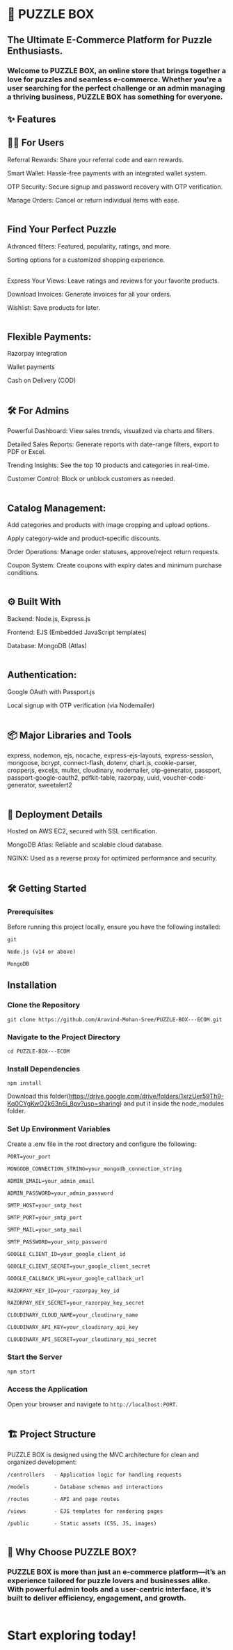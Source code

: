 # 🧩 PUZZLE BOX

## The Ultimate E-Commerce Platform for Puzzle Enthusiasts.

### Welcome to PUZZLE BOX, an online store that brings together a love for puzzles and seamless e-commerce. Whether you're a user searching for the perfect challenge or an admin managing a thriving business, PUZZLE BOX has something for everyone.

## ✨ Features<br>

## 👩‍💻 For Users<br>

Referral Rewards: Share your referral code and earn rewards.

Smart Wallet: Hassle-free payments with an integrated wallet system.

OTP Security: Secure signup and password recovery with OTP verification.

Manage Orders: Cancel or return individual items with ease.<br><br>
  
## Find Your Perfect Puzzle

Advanced filters: Featured, popularity, ratings, and more.

Sorting options for a customized shopping experience.<br><br>

Express Your Views: Leave ratings and reviews for your favorite products.

Download Invoices: Generate invoices for all your orders.

Wishlist: Save products for later.<br><br>

## Flexible Payments:

Razorpay integration

Wallet payments

Cash on Delivery (COD)<br><br>

## 🛠️ For Admins

Powerful Dashboard: View sales trends, visualized via charts and filters.

Detailed Sales Reports: Generate reports with date-range filters, export to PDF or Excel.

Trending Insights: See the top 10 products and categories in real-time.

Customer Control: Block or unblock customers as needed.<br><br>

## Catalog Management:

Add categories and products with image cropping and upload options.

Apply category-wide and product-specific discounts.

Order Operations: Manage order statuses, approve/reject return requests.

Coupon System: Create coupons with expiry dates and minimum purchase conditions.<br><br>

## ⚙️ Built With

Backend: Node.js, Express.js

Frontend: EJS (Embedded JavaScript templates)

Database: MongoDB (Atlas)<br><br>

## Authentication:

Google OAuth with Passport.js

Local signup with OTP verification (via Nodemailer)<br><br>

## 📦 Major Libraries and Tools

express, nodemon, ejs, nocache, express-ejs-layouts, express-session, mongoose, bcrypt, connect-flash, dotenv, chart.js, cookie-parser, cropperjs, exceljs, multer, cloudinary, nodemailer, otp-generator, passport, passport-google-oauth2, pdfkit-table, razorpay, uuid, voucher-code-generator, sweetalert2<br><br>

## 🚀 Deployment Details

Hosted on AWS EC2, secured with SSL certification.

MongoDB Atlas: Reliable and scalable cloud database.

NGINX: Used as a reverse proxy for optimized performance and security.<br><br>

## 🛠️ Getting Started

### Prerequisites

Before running this project locally, ensure you have the following installed:

`git`

`Node.js (v14 or above)`

`MongoDB`

## Installation

### Clone the Repository

```
git clone https://github.com/Aravind-Mohan-Sree/PUZZLE-BOX---ECOM.git
```

### Navigate to the Project Directory

```
cd PUZZLE-BOX---ECOM
```

### Install Dependencies

```
npm install
```

Download this folder(https://drive.google.com/drive/folders/1xrzUer59Th9-Kq0CYgKwO2k63n6i_8pv?usp=sharing) and put it inside the node_modules folder.

### Set Up Environment Variables

Create a .env file in the root directory and configure the following:

```
PORT=your_port  

MONGODB_CONNECTION_STRING=your_mongodb_connection_string

ADMIN_EMAIL=your_admin_email

ADMIN_PASSWORD=your_admin_password

SMTP_HOST=your_smtp_host

SMTP_PORT=your_smtp_port

SMTP_MAIL=your_smtp_mail

SMTP_PASSWORD=your_smtp_password

GOOGLE_CLIENT_ID=your_google_client_id

GOOGLE_CLIENT_SECRET=your_google_client_secret

GOOGLE_CALLBACK_URL=your_google_callback_url

RAZORPAY_KEY_ID=your_razorpay_key_id

RAZORPAY_KEY_SECRET=your_razorpay_key_secret

CLOUDINARY_CLOUD_NAME=your_cloudinary_name

CLOUDINARY_API_KEY=your_cloudinary_api_key

CLOUDINARY_API_SECRET=your_cloudinary_api_secret
```

### Start the Server

```
npm start
```

### Access the Application

Open your browser and navigate to `http://localhost:PORT`.<br><br>

## 🏗️ Project Structure

PUZZLE BOX is designed using the MVC architecture for clean and organized development:

`/controllers   - Application logic for handling requests`

`/models        - Database schemas and interactions`

`/routes        - API and page routes`

`/views         - EJS templates for rendering pages`

`/public        - Static assets (CSS, JS, images)`<br><br>

## 🌟 Why Choose PUZZLE BOX?

### PUZZLE BOX is more than just an e-commerce platform—it’s an experience tailored for puzzle lovers and businesses alike. With powerful admin tools and a user-centric interface, it’s built to deliver efficiency, engagement, and growth.<br><br>

# Start exploring today!
